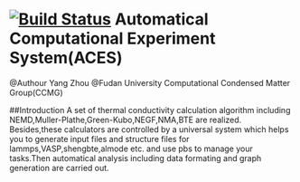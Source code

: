 [![Build Status](https://travis-ci.org/vanceeasleaf/aces.svg?branch=master)](https://travis-ci.org/vanceeasleaf/aces)
Automatical Computational Experiment System(ACES)
========

@Authour Yang Zhou 
@Fudan University Computational Condensed Matter Group(CCMG)

##Introduction
A set of thermal conductivity calculation algorithm including NEMD,Muller-Plathe,Green-Kubo,NEGF,NMA,BTE are realized.
Besides,these calculators are controlled by a universal system which helps you to generate input files and structure files for lammps,VASP,shengbte,almode etc. and use pbs to manage your tasks.Then automatical analysis including data formating and graph generation are carried out.
